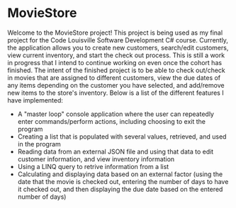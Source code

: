 # MovieStore

Welcome to the MovieStore project! This project is being used as my final project for the Code Louisville Software Development C# course. Currently, the application allows you to create new customers, search/edit customers, view current inventory, and start the check out process. This is still a work in progress that I intend to continue working on even once the cohort has finished. The intent of the finished project is to be able to check out/check in movies that are assigned to different customers, view the due dates of any items depending on the customer you have selected, and add/remove new items to the store's inventory. Below is a list of the different features I have implemented:

- A "master loop" console application where the user can repeatedly enter commands/perform actions, including choosing to exit the program
- Creating a list that is populated with several values, retrieved, and used in the program
- Reading data from an external JSON file and using that data to edit customer information, and view inventory information
- Using a LINQ query to retrive information from a list
- Calculating and displaying data based on an external factor (using the date that the movie is checked out, entering the number of days to have it checked out, and then displaying the due date based on the entered number of days)
